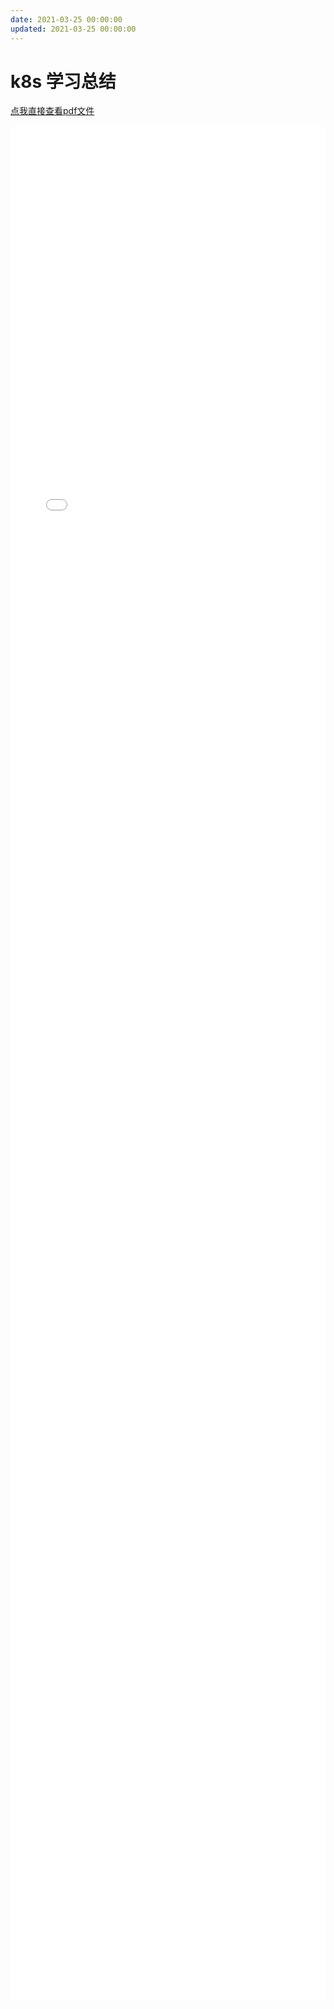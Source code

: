 ```yaml
---
date: 2021-03-25 00:00:00
updated: 2021-03-25 00:00:00
---
```




# k8s 学习总结

<!-- more -->

[点我直接查看pdf文件](pdf/kubernetes.pdf)

<iframe name="container_ifranme" id="iframeId" frameborder="no" border="0" src="pdf/kubernetes.pdf" width="100%" height="3000px" style="background-color:white" ></iframe>